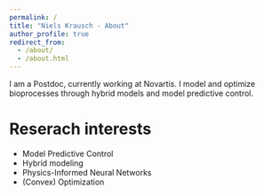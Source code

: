 ```yaml
---
permalink: /
title: "Niels Krausch - About"
author_profile: true
redirect_from: 
  - /about/
  - /about.html
---
```


I am a Postdoc, currently working at Novartis. I model and optimize bioprocesses through hybrid models and model predictive control.

Reserach interests
======
 - Model Predictive Control
 - Hybrid modeling
 - Physics-Informed Neural Networks
 - (Convex) Optimization